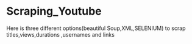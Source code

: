 # Scraping_Youtube
Here is three different options(beautiful Soup,XML,SELENIUM) to scrap titles,views,durations ,usernames and links
